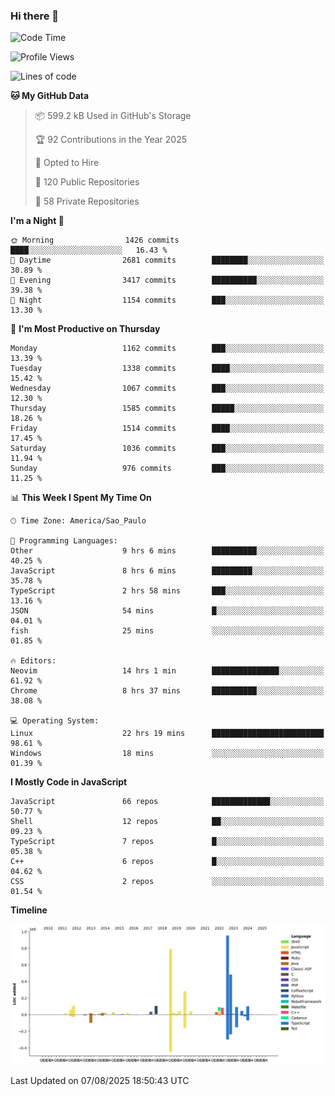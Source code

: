 ### Hi there 👋

<!--START_SECTION:waka-->
![Code Time](http://img.shields.io/badge/Code%20Time-7%2C324%20hrs%2031%20mins-blue)

![Profile Views](http://img.shields.io/badge/Profile%20Views-4-blue)

![Lines of code](https://img.shields.io/badge/From%20Hello%20World%20I%27ve%20Written-3.6%20million%20lines%20of%20code-blue)

**🐱 My GitHub Data** 

> 📦 599.2 kB Used in GitHub's Storage 
 > 
> 🏆 92 Contributions in the Year 2025
 > 
> 💼 Opted to Hire
 > 
> 📜 120 Public Repositories 
 > 
> 🔑 58 Private Repositories 
 > 
**I'm a Night 🦉** 

```text
🌞 Morning                1426 commits        ████░░░░░░░░░░░░░░░░░░░░░   16.43 % 
🌆 Daytime                2681 commits        ████████░░░░░░░░░░░░░░░░░   30.89 % 
🌃 Evening                3417 commits        ██████████░░░░░░░░░░░░░░░   39.38 % 
🌙 Night                  1154 commits        ███░░░░░░░░░░░░░░░░░░░░░░   13.30 % 
```
📅 **I'm Most Productive on Thursday** 

```text
Monday                   1162 commits        ███░░░░░░░░░░░░░░░░░░░░░░   13.39 % 
Tuesday                  1338 commits        ████░░░░░░░░░░░░░░░░░░░░░   15.42 % 
Wednesday                1067 commits        ███░░░░░░░░░░░░░░░░░░░░░░   12.30 % 
Thursday                 1585 commits        █████░░░░░░░░░░░░░░░░░░░░   18.26 % 
Friday                   1514 commits        ████░░░░░░░░░░░░░░░░░░░░░   17.45 % 
Saturday                 1036 commits        ███░░░░░░░░░░░░░░░░░░░░░░   11.94 % 
Sunday                   976 commits         ███░░░░░░░░░░░░░░░░░░░░░░   11.25 % 
```


📊 **This Week I Spent My Time On** 

```text
🕑︎ Time Zone: America/Sao_Paulo

💬 Programming Languages: 
Other                    9 hrs 6 mins        ██████████░░░░░░░░░░░░░░░   40.25 % 
JavaScript               8 hrs 6 mins        █████████░░░░░░░░░░░░░░░░   35.78 % 
TypeScript               2 hrs 58 mins       ███░░░░░░░░░░░░░░░░░░░░░░   13.16 % 
JSON                     54 mins             █░░░░░░░░░░░░░░░░░░░░░░░░   04.01 % 
fish                     25 mins             ░░░░░░░░░░░░░░░░░░░░░░░░░   01.85 % 

🔥 Editors: 
Neovim                   14 hrs 1 min        ███████████████░░░░░░░░░░   61.92 % 
Chrome                   8 hrs 37 mins       ██████████░░░░░░░░░░░░░░░   38.08 % 

💻 Operating System: 
Linux                    22 hrs 19 mins      █████████████████████████   98.61 % 
Windows                  18 mins             ░░░░░░░░░░░░░░░░░░░░░░░░░   01.39 % 
```

**I Mostly Code in JavaScript** 

```text
JavaScript               66 repos            █████████████░░░░░░░░░░░░   50.77 % 
Shell                    12 repos            ██░░░░░░░░░░░░░░░░░░░░░░░   09.23 % 
TypeScript               7 repos             █░░░░░░░░░░░░░░░░░░░░░░░░   05.38 % 
C++                      6 repos             █░░░░░░░░░░░░░░░░░░░░░░░░   04.62 % 
CSS                      2 repos             ░░░░░░░░░░░░░░░░░░░░░░░░░   01.54 % 
```



**Timeline**

![Lines of Code chart](https://raw.githubusercontent.com/jampow/jampow/master/assets/bar_graph.png)


 Last Updated on 07/08/2025 18:50:43 UTC
<!--END_SECTION:waka-->
